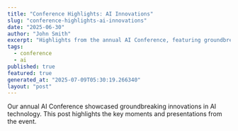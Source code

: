 ```yaml
---
title: "Conference Highlights: AI Innovations"
slug: "conference-highlights-ai-innovations"
date: "2025-06-30"
author: "John Smith"
excerpt: "Highlights from the annual AI Conference, featuring groundbreaking innovations."
tags:
  - conference
  - ai
published: true
featured: true
generated_at: "2025-07-09T05:30:19.266340"
layout: "post"
---
```


Our annual AI Conference showcased groundbreaking innovations in AI technology. This post highlights the key moments and presentations from the event.